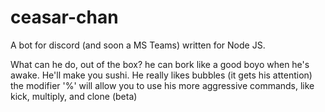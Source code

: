 # ceasar-chan
A bot for discord (and soon a MS Teams) written for Node JS. 

What can he do, out of the box?
he can bork like a good boyo when he's awake.
He'll make you sushi.
He really likes bubbles (it gets his attention)
the modifier '%' will allow you to use his more aggressive commands, like kick, multiply, and clone (beta)
